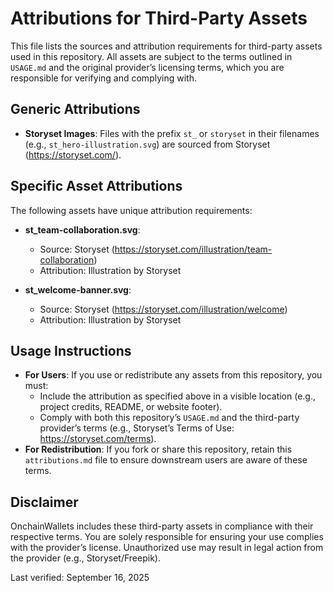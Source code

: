 # Attributions for Third-Party Assets

This file lists the sources and attribution requirements for third-party assets used in this repository. All assets are subject to the terms outlined in `USAGE.md` and the original provider’s licensing terms, which you are responsible for verifying and complying with.

## Generic Attributions
- **Storyset Images**: Files with the prefix `st_` or `storyset` in their filenames (e.g., `st_hero-illustration.svg`) are sourced from Storyset (https://storyset.com/).

## Specific Asset Attributions
The following assets have unique attribution requirements:

- **st_team-collaboration.svg**:
  - Source: Storyset (https://storyset.com/illustration/team-collaboration)
  - Attribution: Illustration by Storyset

- **st_welcome-banner.svg**:
  - Source: Storyset (https://storyset.com/illustration/welcome)
  - Attribution: Illustration by Storyset

## Usage Instructions
- **For Users**: If you use or redistribute any assets from this repository, you must:
  - Include the attribution as specified above in a visible location (e.g., project credits, README, or website footer).
  - Comply with both this repository’s `USAGE.md` and the third-party provider’s terms (e.g., Storyset’s Terms of Use: https://storyset.com/terms).
- **For Redistribution**: If you fork or share this repository, retain this `attributions.md` file to ensure downstream users are aware of these terms.

## Disclaimer
OnchainWallets includes these third-party assets in compliance with their respective terms. You are solely responsible for ensuring your use complies with the provider’s license. Unauthorized use may result in legal action from the provider (e.g., Storyset/Freepik).

Last verified: September 16, 2025